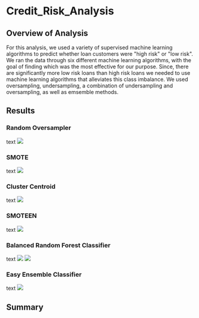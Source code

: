 # Credit_Risk_Analysis
## Overview of Analysis
For this analysis, we used a variety of supervised machine learning algorithms to predict whether loan customers were "high risk" or "low risk". We ran the data through six different machine learning algorithms, with the goal of finding which was the most effective for our purpose. Since, there are significantly more low risk loans than high risk loans we needed to use machine learning algorithms that alleviates this class imbalance. We used oversampling, undersampling, a combination of undersampling and oversampling, as well as emsemble methods. 
## Results
### Random Oversampler
text
![](images/random_oversampler.png)
### SMOTE
text
![](images/SMOTE.png)
### Cluster Centroid
text
![](images/cluster_centroid.png)
### SMOTEEN
text
![](images/SMOTEEN.png)
### Balanced Random Forest Classifier
text
![](images/balanced_random_1.png)
![](images/balanced_random_2.png)
### Easy Ensemble Classifier
text
![](images/easy_ensemble.png)

## Summary